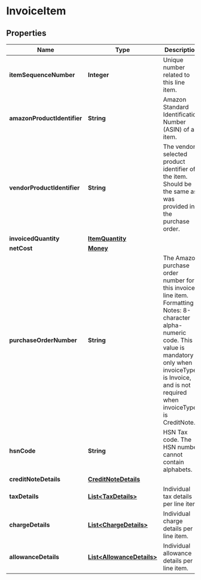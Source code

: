 # InvoiceItem

## Properties
Name | Type | Description | Notes
------------ | ------------- | ------------- | -------------
**itemSequenceNumber** | **Integer** | Unique number related to this line item. | 
**amazonProductIdentifier** | **String** | Amazon Standard Identification Number (ASIN) of an item. |  [optional]
**vendorProductIdentifier** | **String** | The vendor selected product identifier of the item. Should be the same as was provided in the purchase order. |  [optional]
**invoicedQuantity** | [**ItemQuantity**](ItemQuantity.md) |  | 
**netCost** | [**Money**](Money.md) |  | 
**purchaseOrderNumber** | **String** | The Amazon purchase order number for this invoiced line item. Formatting Notes: 8-character alpha-numeric code. This value is mandatory only when invoiceType is Invoice, and is not required when invoiceType is CreditNote. |  [optional]
**hsnCode** | **String** | HSN Tax code. The HSN number cannot contain alphabets. |  [optional]
**creditNoteDetails** | [**CreditNoteDetails**](CreditNoteDetails.md) |  |  [optional]
**taxDetails** | [**List&lt;TaxDetails&gt;**](TaxDetails.md) | Individual tax details per line item. |  [optional]
**chargeDetails** | [**List&lt;ChargeDetails&gt;**](ChargeDetails.md) | Individual charge details per line item. |  [optional]
**allowanceDetails** | [**List&lt;AllowanceDetails&gt;**](AllowanceDetails.md) | Individual allowance details per line item. |  [optional]
